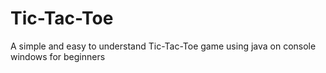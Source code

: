 # Tic-Tac-Toe
A simple and easy to understand Tic-Tac-Toe game using java on console windows for beginners
